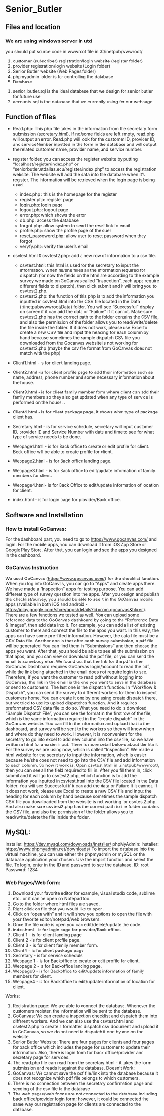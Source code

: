 # Senior_Butler
## Files and location
### We are using windows server in utd 
you should put source code in wwwroot file in :C/inetpub/wwwroot/
1. customer (subscriber) registration/login website (register folder)
2. provider registration/login website (Login folder)
3. Senior Butler website (Web Pages folder)
4. phpmyadmin folder is for controlling the database 
5. Database 
  1)	senior_butler.sql is the ideal database that we design for senior butler for future use. 
  2)	accounts.sql is the database that we currently using for our webpage. 

## Function of files

-	Read.php: This php file takes in the information from the secretary form submission (secretary.html). If no/some fields are left empty, read.php will output an error. Read.php will look for the customer ID, provider ID, and serviceNumber inputted in the form in the database and will output the related customer name, provider name, and service number.

-	register folder: you can access the register website by putting “localhost/register/index.php” or “seniorbutler.utdallas.edu/register/index.php” to access the registration website. The website will add the data into the database when it’s register. The information will be retrieved when the  login page is being used. 
    -	index.php : this is the homepage for the register
    -	register.php: register page 
    -	login.php: login page 
    -	logout.php: logout page 
    -	error.php: which shows the error 
    -	db.php: access the database 
    -	forgot.php: allow system to send the reset link to email  
    -	profile.php: show the profile page of the suer 
    -	reset_passoword.php: allow user to reset password when they forgot 
    -	veryfy.php: verify the user’s email
-	csvtest.html & csvtest2.php: add a new row of information to a csv file.
    -	csvtest.html: this html is used for the secretary to input the information. When he/she filled all the information required for dispatch (for now the fields on the html are according to the example survey we made on GoCanvas called “Inspection”, each apps require different fields to dispatch), then click submit and it will bring you to csvtest2.php.
    -	csvtest2.php: the function of this php is to add the information you inputted in csvtest.html into the CSV file located in the Data (:/inetpub/wwwroot/Data) folder. You will see “Successful” display on screen if it can add the data or “Failure” if it cannot. Make sure csvtest2.php has the correct path to the folder contains the CSV file, and also the permission of the folder allows you to read/write/delete the file inside the folder. If it does not work, please use Excel to create a new CSV file and input the heading for each column by hand because sometimes the sample dispatch CSV file you downloaded from the Gocanvas website is not working for csvtest2.php (maybe the csv file format from GoCanvas does not match with the php). 
-	Client1.html - is for client landing page.
-	Client2.html -is for client profile page to add their information such as name, address, phone number and some necessary information about the house.
-	Client3.html - is for client family member form where client can add their family members so they also get updated when any type of service is performed on the house. .
-	Client4.html - is for client package page, it shows what type of package client has.
-	Secretary.html - is for service schedule, secretary will input customer ID, provider ID and Service Number with date and time to see for what type of  service needs to be done.
-	Webpage1.html - is for Back office to create or edit profile for client. Beck office will be able to create profile for client. 
-	Webpage2.html - is for Back office landing page.
-	Webpage3.html - is for Back office to edit/update information of family members for client.
-	Webpage4.html- is for Back Office to edit/update information of location for client.
-	index.html - is for login page for provider/Back office.

## Software and Installation
### How to install GoCanvas:
For the dashboard part, you need to go to https://www.gocanvas.com/ and login.
For the mobile apps, you can download it from iOS App Store or Google Play Store. After that, you can login and see the apps you designed in the dashboard.

### GoCanvas Instruction
We used GoCanvas (https://www.gocanvas.com/) for the checklist function. When you log into GoCanvas, you can go to “Apps” and create apps there. We have made a “Inspection” apps for testing purpose. You can add different type of survey question into the apps. After you design and publish the checklist/survey, you should be able to see it in the GoCanvas mobile apps (available in both iOS and android - https://play.google.com/store/apps/details?id=com.gocanvas&hl=en).
There are a few functions we tested as well. You can upload some reference data to the GoCanvas dashboard by going to the “Reference Data & Images”, then add data into it. For example, you can add a list of existing customer to there and connect the file to the apps you want. In this way, the apps can have some pre-filled information. However, the data file must be a CSV Data file.
Another one is that after each survey submission, a pdf file will be generated. You can find them in “Submissions” and then choose the apps you want. After that, you should be able to see all the submission on that apps, and you can view or download the pdf file, or you can send the email to somebody else. We found out that the link for the pdf in the GoCanvas Dashboard requires GoCanvas login/account to read the pdf, while the link being attached in the email does not require login to see. Therefore, if you want the customer to read pdf without logging into GoCanvas, the link in the email is the one you want to save in the database or send to customers.
The last one is the dispatch function. In “Workflow & Dispatch”, you can send the survey to different workers for them to inspect customers home. You can create it one by one using create dispatch there, but we tried to use its upload dispatches function. And it requires preformatted CSV data file to do so. What you need to do is download “Sample Dispatch File”, you can see the format in the first row of the file, which is the same information required in the “create dispatch” in the GoCanvas website. You can fill in the information and upload that to the dashboard, and survey will be sent to the workers so they will know when and where do they need to work. However, it is inconvenient for the secretary to go into excel to add new column into the csv file, so we have written a html for a easier input. There is more detail belows about the html.
For the survey we are using now, which is called “Inspection”. We made a html website for the secretary to input the information, which is easier because he/she does not need to go into the CSV file and add information to each column. So how it work is: Open csvtest.html in :/inetpub/wwwroot/, then you can see all the field required to fill in. After you fill them in, click submit and it will go to csvtest2.php, which function is to add the information you inputted in csvtest.html into the CSV file located in the Data folder. You will see Successful if it can add the data or Failure if it cannot. If it does not work, please use Excel to create a new CSV file and input the heading for each column by hand because sometimes the sample dispatch CSV file you downloaded from the website is not working for csvtest2.php. And also make sure csvtest2.php has the correct path to the folder contains the CSV file, and also the permission of the folder allows you to read/write/delete the file inside the folder.

## MySQL:
Installer: https://dev.mysql.com/downloads/installer/
phpMyAdmin:
Installer: https://www.phpmyadmin.net/downloads/
To import the database into the virtual machine, you can use either the phpmyadmin or mySQL or the database application your chosen. Use the import function and select the file. 
To login, enter in the ID and password to see the database. 
ID: root
Password: 1234

### Web Pages/Web form:
1.	Download your favorite editor for example, visual studio code, sublime etc.. or it can be open on Notepad too.
2.	Go to the folder where html files are saved.
3.	Right click on file that you would like to open.
4.	Click on “open with” and it will show you options to open the file with your favorite editor/notepad/web browsers.
5.	Once the file code is open you can edit/delete/update the code.
6.	index.html - is for login page for provider/Back office.
7.	Client 1 - is for client landing page.
8.	Client 2 -is for client profile page.
9.	Client 3 - is for client family member form.
10.	Client4 - is for client package page
11.	Secretary - is for service schedule.
12.	Webpage 1 - is for Backoffice to create or edit profile for client.
13.	Webpage 2 - is for Backoffice landing page.
14.	Webpage3 - is for Backoffice to edit/update information of family members for client.
15.	Webpage4 - is for Backoffice to edit/update information of location for client.


Works:
1. Registration page: We are able to connect the database. Whenever the customers register, the information will be sent to the database. 
2. GoCanvas: We can create a inspection checklist and dispatch them into different workers. And we can also use the csvtest.html and csvtest2.php to create a formatted dispatch csv document and upload it to GoCanvas, so we do not need to dispatch it one by one on the website.
3. Senior Butler Website: There are four pages for clients and four pages for back office which includes the page for customer to update their information. Also, there is login form for back office/provider and secretary page for services.
4. The read.php file can read from the secretary.html - it takes the form submission and reads it against the database.
Doesn’t Work:
5. GoCanvas: We cannot save the pdf file/link into the database because it does not recognize which pdf file belongs to which customers.
6. There is no connection between the secretary confirmation page and sending of the csv file to the database
7. The web pages/web forms are not connected to the database including back office/provider login form; however, it could be connected the same way our registration page for clients are connected to the database. 


